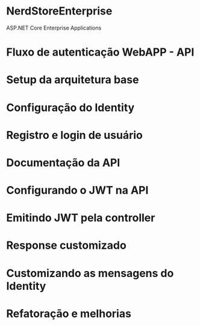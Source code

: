 # NerdStoreEnterprise
ASP.NET Core Enterprise Applications

# Fluxo de autenticação WebAPP - API
# Setup da arquitetura base
# Configuração do Identity
# Registro e login de usuário
# Documentação da API 
# Configurando o JWT na API
# Emitindo JWT pela controller
# Response customizado
# Customizando as mensagens do Identity
# Refatoração e melhorias
